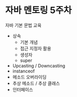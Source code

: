 # 자바 멘토링 5주차
자바 기본 문법 교육

- 상속
  - 기본 개념
  - 접근 지정자 활용
  - 생성자
  - super
- Upcasting / Downcasting
- instanceof
- 메소드 오버라이딩
- 추상 메소드 / 추상 클래스
- 인터페이스